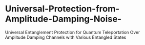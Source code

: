 # Universal-Protection-from-Amplitude-Damping-Noise-
Universal Entanglement Protection for Quantum Teleportation Over Amplitude Damping Channels with Various Entangled States
